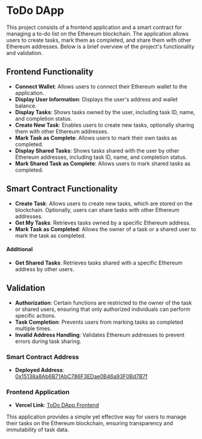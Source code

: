 # ToDo DApp

This project consists of a frontend application and a smart contract for managing a to-do list on the Ethereum blockchain. The application allows users to create tasks, mark them as completed, and share them with other Ethereum addresses. Below is a brief overview of the project's functionality and validation.

## Frontend Functionality
- **Connect Wallet**: Allows users to connect their Ethereum wallet to the application.
- **Display User Information**: Displays the user's address and wallet balance.
- **Display Tasks**: Shows tasks owned by the user, including task ID, name, and completion status.
- **Create New Task**: Enables users to create new tasks, optionally sharing them with other Ethereum addresses.
- **Mark Task as Complete**: Allows users to mark their own tasks as completed.
- **Display Shared Tasks**: Shows tasks shared with the user by other Ethereum addresses, including task ID, name, and completion status.
- **Mark Shared Task as Complete**: Allows users to mark shared tasks as completed.

## Smart Contract Functionality
- **Create Task**: Allows users to create new tasks, which are stored on the blockchain. Optionally, users can share tasks with other Ethereum addresses.
- **Get My Tasks**: Retrieves tasks owned by a specific Ethereum address.
- **Mark Task as Completed**: Allows the owner of a task or a shared user to mark the task as completed.
#### Additional
- **Get Shared Tasks**: Retrieves tasks shared with a specific Ethereum address by other users.

## Validation
- **Authorization**: Certain functions are restricted to the owner of the task or shared users, ensuring that only authorized individuals can perform specific actions.
- **Task Completion**: Prevents users from marking tasks as completed multiple times.
- **Invalid Address Handling**: Validates Ethereum addresses to prevent errors during task sharing.

### Smart Contract Address
- **Deployed Address**: [0x15138a8Ab6B71AbC786F3EDae0B46a93F0Bd7B7f](https://sepolia.etherscan.io/address/0x15138a8Ab6B71AbC786F3EDae0B46a93F0Bd7B7f#code)

### Frontend Application
- **Vercel Link**: [ToDo DApp Frontend](https://todo-dapp-frontend-sakal.vercel.app/)

This application provides a simple yet effective way for users to manage their tasks on the Ethereum blockchain, ensuring transparency and immutability of task data.
